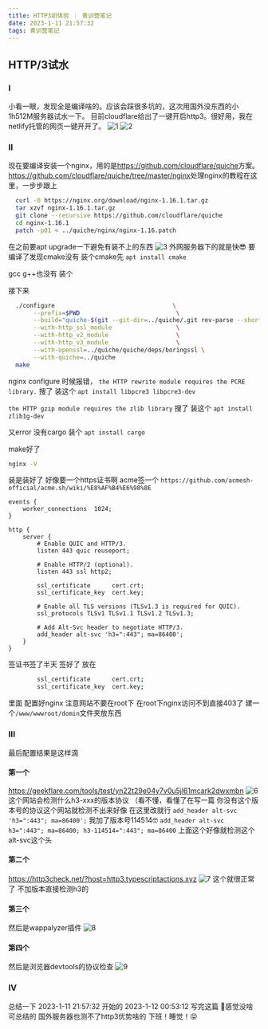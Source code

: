 ```yaml
---
title: HTTP3初体验 ｜ 青训营笔记
date: 2023-1-11 21:57:32
tags: 青训营笔记
---
```


## HTTP/3试水

### I

小看一眼，发现全是编译啥的。应该会踩很多坑的，这次用国外没东西的小1h512M服务器试水一下。
目前cloudflare给出了一键开启http3。很好用，我在netlify托管的网页一键开开了。
![1](https://picxyxsw.oss-cn-hangzhou.aliyuncs.com/20230111221046.png)
![2](https://picxyxsw.oss-cn-hangzhou.aliyuncs.com/20230111221121.png)

### II

现在要编译安装一个nginx，用的是<https://github.com/cloudflare/quiche>方案。
<https://github.com/cloudflare/quiche/tree/master/nginx>处理nginx的教程在这里，一步步跟上

```bash
  curl -O https://nginx.org/download/nginx-1.16.1.tar.gz
  tar xzvf nginx-1.16.1.tar.gz
  git clone --recursive https://github.com/cloudflare/quiche
  cd nginx-1.16.1
  patch -p01 < ../quiche/nginx/nginx-1.16.patch
```

在之前要apt upgrade一下避免有装不上的东西
![3](https://picxyxsw.oss-cn-hangzhou.aliyuncs.com/20230111221522.png)
外网服务器下的就是快😎
要编译了发现cmake没有  装个cmake先
`apt install cmake`

gcc g++也没有 装个

接下来

``` bash
  ./configure                                 \
       --prefix=$PWD                           \
       --build="quiche-$(git --git-dir=../quiche/.git rev-parse --short HEAD)" \
       --with-http_ssl_module                  \
       --with-http_v2_module                   \
       --with-http_v3_module                   \
       --with-openssl=../quiche/quiche/deps/boringssl \
       --with-quiche=../quiche
  make
```

nginx configure 时候报错，
`the HTTP rewrite module requires the PCRE library.`
搜了 装这个 `apt install libpcre3 libpcre3-dev`

`the HTTP gzip module requires the zlib library`
搜了 装这个 `apt install zlib1g-dev`

又error 没有cargo 装个
`apt install cargo`

make好了

``` bash
nginx -V
```

装是装好了 好像要一个https证书啊
acme签一个
`https://github.com/acmesh-official/acme.sh/wiki/%E8%AF%B4%E6%98%8E`

```nginx
events {
    worker_connections  1024;
}

http {
    server {
        # Enable QUIC and HTTP/3.
        listen 443 quic reuseport;

        # Enable HTTP/2 (optional).
        listen 443 ssl http2;

        ssl_certificate      cert.crt;
        ssl_certificate_key  cert.key;

        # Enable all TLS versions (TLSv1.3 is required for QUIC).
        ssl_protocols TLSv1 TLSv1.1 TLSv1.2 TLSv1.3;

        # Add Alt-Svc header to negotiate HTTP/3.
        add_header alt-svc 'h3=":443"; ma=86400';
    }
}
```

签证书签了半天 签好了 放在
``` bash
        ssl_certificate      cert.crt;
        ssl_certificate_key  cert.key;
```
里面
配置好nginx 注意网站不要在root下
在root下nginx访问不到直接403了
建一个`/www/wwwroot/domin`文件夹放东西

### III

最后配置结果是这样滴

#### 第一个

<https://geekflare.com/tools/test/yn22t29e04y7v0u5jl61mcark2dwxmbn>
![6](https://picxyxsw.oss-cn-hangzhou.aliyuncs.com/20230112004019.png)
这个网站会检测什么h3-xxx的版本协议 （看不懂，看懂了在写一篇
你没有这个版本号的协议这个网站就检测不出来好像 在这里改就行
`add_header alt-svc 'h3=":443"; ma=86400';`
我加了版本号114514🤓
`add_header alt-svc h3=":443"; ma=86400; h3-114514=":443"; ma=86400`
上面这个好像就检测这个alt-svc这个头

#### 第二个

<https://http3check.net/?host=http3.typescriptactions.xyz>
![7](https://picxyxsw.oss-cn-hangzhou.aliyuncs.com/20230112004253.png)
这个就很正常了 不加版本直接检测h3的

#### 第三个

然后是wappalyzer插件
![8](https://picxyxsw.oss-cn-hangzhou.aliyuncs.com/20230112004611.png)

#### 第四个

然后是浏览器devtools的协议检查
![9](https://picxyxsw.oss-cn-hangzhou.aliyuncs.com/20230112004854.png)

### IV

总结一下
2023-1-11 21:57:32 开始的
2023-1-12 00:53:12 写完这篇
🤥感觉没啥可总结的 国外服务器也测不了http3优势啥的
下班！睡觉！😝
